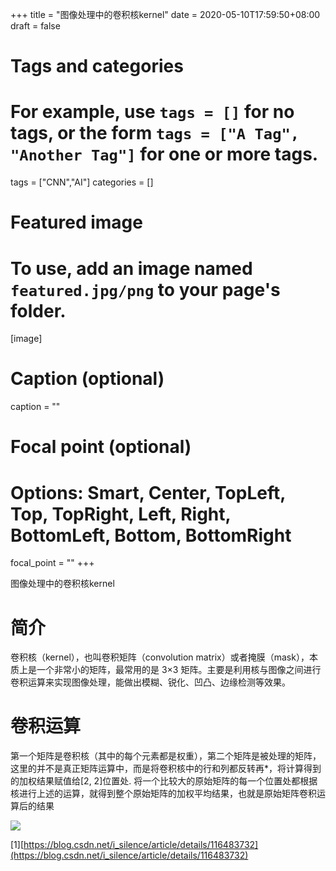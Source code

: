 +++
title = "图像处理中的卷积核kernel"
date = 2020-05-10T17:59:50+08:00
draft = false

# Tags and categories
# For example, use `tags = []` for no tags, or the form `tags = ["A Tag", "Another Tag"]` for one or more tags.
tags = ["CNN","AI"]
categories = []

# Featured image
# To use, add an image named `featured.jpg/png` to your page's folder. 
[image]
  # Caption (optional)
  caption = ""

  # Focal point (optional)
  # Options: Smart, Center, TopLeft, Top, TopRight, Left, Right, BottomLeft, Bottom, BottomRight
  focal_point = ""
+++


图像处理中的卷积核kernel


# 简介

卷积核（kernel），也叫卷积矩阵（convolution matrix）或者掩膜（mask），本质上是一个非常小的矩阵，最常用的是 3×3 矩阵。主要是利用核与图像之间进行卷积运算来实现图像处理，能做出模糊、锐化、凹凸、边缘检测等效果。


# 卷积运算

第一个矩阵是卷积核（其中的每个元素都是权重），第二个矩阵是被处理的矩阵，这里的并不是真正矩阵运算中，而是将卷积核中的行和列都反转再*，将计算得到的加权结果赋值给[2, 2]位置处.
将一个比较大的原始矩阵的每一个位置处都根据核进行上述的运算，就得到整个原始矩阵的加权平均结果，也就是原始矩阵卷积运算后的结果

![](/img/post/cnn-kernel.png)



[1][https://blog.csdn.net/i_silence/article/details/116483732](https://blog.csdn.net/i_silence/article/details/116483732)

